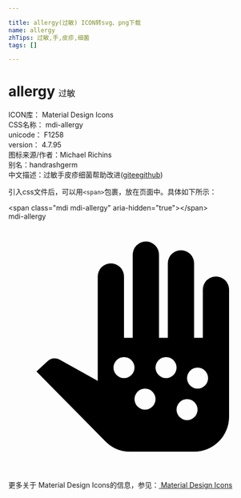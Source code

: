 ```yaml
---

title: allergy(过敏) ICON转svg、png下载
name: allergy
zhTips: 过敏,手,皮疹,细菌
tags: []

---
```


# allergy  <small style="font-size: 60%;font-weight: 100">过敏</small>


<div class="detail-page">
<p>
<span>
ICON库：
<span class="badge-secondary badge">Material Design Icons</span> 
</span>
<br/>
<span>
CSS名称：
<span class="badge-secondary badge">mdi-allergy</span> 
</span>
<br/>
<span>
unicode：
<span class="badge-secondary badge">F1258</span> 
<copy-btn content='F1258' btn-title=""></copy-btn>
<copy-btn :content='String.fromCodePoint(parseInt("F1258", 16))' btn-title="复制U"></copy-btn>
</span>
<br/>
<span>
version：
<span class="badge-secondary badge">4.7.95</span> 
</span>
<br/>
<span>图标来源/作者：<span class="badge-light badge">Michael Richins</span></span> 
<br/>
<span>别名：<span class="badge-light badge">hand</span><span class="badge-light badge">rash</span><span class="badge-light badge">germ</span></span><br/><span class="zh-detail">中文描述：<span class="badge-primary badge">过敏</span><span class="badge-primary badge">手</span><span class="badge-primary badge">皮疹</span><span class="badge-primary badge">细菌</span><span class="help-link"><span>帮助改进</span>(<a href="https://gitee.com/liuwave/icon-helper/edit/master/json/material/allergy.json" target="_blank" rel="noopener noreferrer">gitee</a><a href="https://github.com/liuwave/icon-helper/edit/master/json/material/allergy.json" target="_blank" rel="noopener noreferrer">github</a></span>)</span><br/>
</p>
</div>
<div class="alert alert-dark">
  <i class="mdi mdi-allergy mdi-48px"></i>
  <i class="mdi mdi-allergy mdi-36px"></i>
  <i class="mdi mdi-allergy mdi-24px"></i>
  <i class="mdi mdi-allergy mdi-18px"></i>
</div>
<div>
  <p>引入css文件后，可以用<code>&lt;span&gt;</code>包裹，放在页面中。具体如下所示：    
  </p>
  <div class="alert alert-primary" style="font-size: 14px">
    &lt;span class="mdi mdi-allergy" aria-hidden="true"&gt;&lt;/span&gt;
    <copy-btn content='<span class="mdi mdi-allergy" aria-hidden="true"></span>'></copy-btn>
  </div>
  <div class="alert alert-secondary">
    <i class="mdi mdi-allergy"
    style="font-size: 24px"
    aria-hidden="true"></i> mdi-allergy
    <copy-btn content="mdi-allergy" btn-title="复制图标名称"></copy-btn>
  </div>
</div>
<div id="svg" class="svg-wrap">
<svg xmlns="http://www.w3.org/2000/svg" viewBox="0 0 24 24"><path d="M19.75 5.33A1.25 1.25 0 0 0 18.5 6.58V11.17H17.67V4.08A1.25 1.25 0 0 0 15.17 4.08V11.17H14.33V3.25A1.25 1.25 0 1 0 11.83 3.25V11.17H11V5.33A1.25 1.25 0 0 0 8.5 5.33V15.26L4.91 13.26A1 1 0 0 0 4.41 13.12A1 1 0 0 0 3.75 13.37L2.67 14.37L9.21 21A3.29 3.29 0 0 0 11.58 22H17.67A3.33 3.33 0 0 0 21 18.67V6.58A1.25 1.25 0 0 0 19.75 5.33M11 15A1 1 0 1 1 12 14A1 1 0 0 1 11 15M13 18A1 1 0 1 1 14 17A1 1 0 0 1 13 18M18 16A1 1 0 1 1 19 15A1 1 0 0 1 18 16M17 19A1 1 0 1 1 18 18A1 1 0 0 1 17 19M15 15A1 1 0 1 1 16 14A1 1 0 0 1 15 15Z" /></svg>
</div>
<detail full-name='mdi-allergy'></detail>
    
<div><p>更多关于 Material Design Icons的信息，参见：<a target="_blank" href="https://iconhelper.cn/material.html"> Material Design Icons</a>
</p></div>
